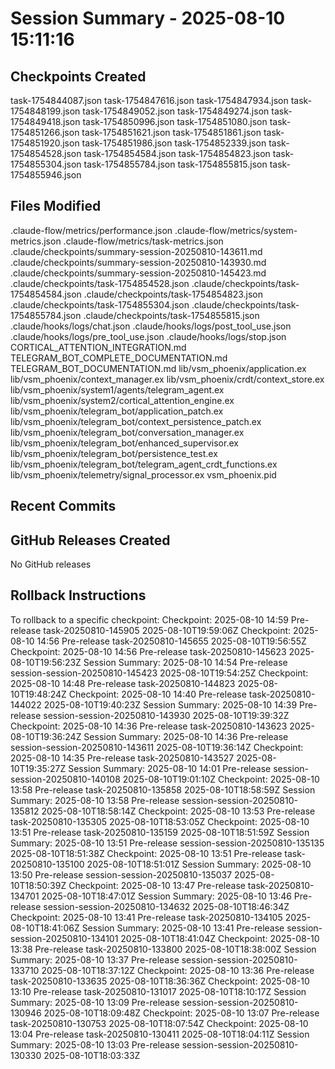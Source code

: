 # Session Summary - 2025-08-10 15:11:16

## Checkpoints Created
task-1754844087.json
task-1754847616.json
task-1754847934.json
task-1754848199.json
task-1754849052.json
task-1754849274.json
task-1754849418.json
task-1754850996.json
task-1754851080.json
task-1754851266.json
task-1754851621.json
task-1754851861.json
task-1754851920.json
task-1754851986.json
task-1754852339.json
task-1754854528.json
task-1754854584.json
task-1754854823.json
task-1754855304.json
task-1754855784.json
task-1754855815.json
task-1754855946.json

## Files Modified
.claude-flow/metrics/performance.json
.claude-flow/metrics/system-metrics.json
.claude-flow/metrics/task-metrics.json
.claude/checkpoints/summary-session-20250810-143611.md
.claude/checkpoints/summary-session-20250810-143930.md
.claude/checkpoints/summary-session-20250810-145423.md
.claude/checkpoints/task-1754854528.json
.claude/checkpoints/task-1754854584.json
.claude/checkpoints/task-1754854823.json
.claude/checkpoints/task-1754855304.json
.claude/checkpoints/task-1754855784.json
.claude/checkpoints/task-1754855815.json
.claude/hooks/logs/chat.json
.claude/hooks/logs/post_tool_use.json
.claude/hooks/logs/pre_tool_use.json
.claude/hooks/logs/stop.json
CORTICAL_ATTENTION_INTEGRATION.md
TELEGRAM_BOT_COMPLETE_DOCUMENTATION.md
TELEGRAM_BOT_DOCUMENTATION.md
lib/vsm_phoenix/application.ex
lib/vsm_phoenix/context_manager.ex
lib/vsm_phoenix/crdt/context_store.ex
lib/vsm_phoenix/system1/agents/telegram_agent.ex
lib/vsm_phoenix/system2/cortical_attention_engine.ex
lib/vsm_phoenix/telegram_bot/application_patch.ex
lib/vsm_phoenix/telegram_bot/context_persistence_patch.ex
lib/vsm_phoenix/telegram_bot/conversation_manager.ex
lib/vsm_phoenix/telegram_bot/enhanced_supervisor.ex
lib/vsm_phoenix/telegram_bot/persistence_test.ex
lib/vsm_phoenix/telegram_bot/telegram_agent_crdt_functions.ex
lib/vsm_phoenix/telemetry/signal_processor.ex
vsm_phoenix.pid

## Recent Commits


## GitHub Releases Created
No GitHub releases

## Rollback Instructions
To rollback to a specific checkpoint:
Checkpoint: 2025-08-10 14:59	Pre-release	task-20250810-145905	2025-08-10T19:59:06Z
Checkpoint: 2025-08-10 14:56	Pre-release	task-20250810-145655	2025-08-10T19:56:55Z
Checkpoint: 2025-08-10 14:56	Pre-release	task-20250810-145623	2025-08-10T19:56:23Z
Session Summary: 2025-08-10 14:54	Pre-release	session-session-20250810-145423	2025-08-10T19:54:25Z
Checkpoint: 2025-08-10 14:48	Pre-release	task-20250810-144823	2025-08-10T19:48:24Z
Checkpoint: 2025-08-10 14:40	Pre-release	task-20250810-144022	2025-08-10T19:40:23Z
Session Summary: 2025-08-10 14:39	Pre-release	session-session-20250810-143930	2025-08-10T19:39:32Z
Checkpoint: 2025-08-10 14:36	Pre-release	task-20250810-143623	2025-08-10T19:36:24Z
Session Summary: 2025-08-10 14:36	Pre-release	session-session-20250810-143611	2025-08-10T19:36:14Z
Checkpoint: 2025-08-10 14:35	Pre-release	task-20250810-143527	2025-08-10T19:35:27Z
Session Summary: 2025-08-10 14:01	Pre-release	session-session-20250810-140108	2025-08-10T19:01:10Z
Checkpoint: 2025-08-10 13:58	Pre-release	task-20250810-135858	2025-08-10T18:58:59Z
Session Summary: 2025-08-10 13:58	Pre-release	session-session-20250810-135812	2025-08-10T18:58:14Z
Checkpoint: 2025-08-10 13:53	Pre-release	task-20250810-135305	2025-08-10T18:53:05Z
Checkpoint: 2025-08-10 13:51	Pre-release	task-20250810-135159	2025-08-10T18:51:59Z
Session Summary: 2025-08-10 13:51	Pre-release	session-session-20250810-135135	2025-08-10T18:51:38Z
Checkpoint: 2025-08-10 13:51	Pre-release	task-20250810-135100	2025-08-10T18:51:01Z
Session Summary: 2025-08-10 13:50	Pre-release	session-session-20250810-135037	2025-08-10T18:50:39Z
Checkpoint: 2025-08-10 13:47	Pre-release	task-20250810-134701	2025-08-10T18:47:01Z
Session Summary: 2025-08-10 13:46	Pre-release	session-session-20250810-134632	2025-08-10T18:46:34Z
Checkpoint: 2025-08-10 13:41	Pre-release	task-20250810-134105	2025-08-10T18:41:06Z
Session Summary: 2025-08-10 13:41	Pre-release	session-session-20250810-134101	2025-08-10T18:41:04Z
Checkpoint: 2025-08-10 13:38	Pre-release	task-20250810-133800	2025-08-10T18:38:00Z
Session Summary: 2025-08-10 13:37	Pre-release	session-session-20250810-133710	2025-08-10T18:37:12Z
Checkpoint: 2025-08-10 13:36	Pre-release	task-20250810-133635	2025-08-10T18:36:36Z
Checkpoint: 2025-08-10 13:10	Pre-release	task-20250810-131017	2025-08-10T18:10:17Z
Session Summary: 2025-08-10 13:09	Pre-release	session-session-20250810-130946	2025-08-10T18:09:48Z
Checkpoint: 2025-08-10 13:07	Pre-release	task-20250810-130753	2025-08-10T18:07:54Z
Checkpoint: 2025-08-10 13:04	Pre-release	task-20250810-130411	2025-08-10T18:04:11Z
Session Summary: 2025-08-10 13:03	Pre-release	session-session-20250810-130330	2025-08-10T18:03:33Z
